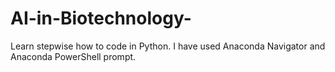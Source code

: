 # AI-in-Biotechnology-
Learn stepwise how to code in Python. I have used Anaconda Navigator and Anaconda PowerShell prompt. 
